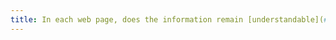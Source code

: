 ```yaml
---
title: In each web page, does the information remain [understandable](#comprehensible-reading-order) when the [style sheets](#style-sheet) are deactivated?
---
```

